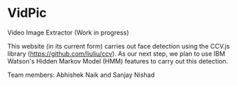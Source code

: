 # VidPic
Video Image Extractor (Work in progress)

This website (in its current form) carries out face detection using the CCV.js library (https://github.com/liuliu/ccv).  As our next step, we plan to use IBM Watson's Hidden Markov Model (HMM) features to carry out this detection.

Team members: Abhishek Naik and Sanjay Nishad
